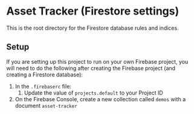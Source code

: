 # Asset Tracker (Firestore settings)

This is the root directory for the Firestore database rules and indices.

## Setup

If you are setting up this project to run on your own Firebase project, you will need to do the following after creating the Firebase project (and creating a Firestore database):

1. In the `.firebaserc` file:
   1. Update the value of `projects.default` to your Project ID
1. On the Firebase Console, create a new collection called `demos` with a document `asset-tracker`
